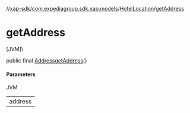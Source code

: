 //[xap-sdk](../../../index.md)/[com.expediagroup.sdk.xap.models](../index.md)/[HotelLocation](index.md)/[getAddress](get-address.md)

# getAddress

[JVM]\

public final [Address](../-address/index.md)[getAddress](get-address.md)()

#### Parameters

JVM

| |
|---|
| address |
